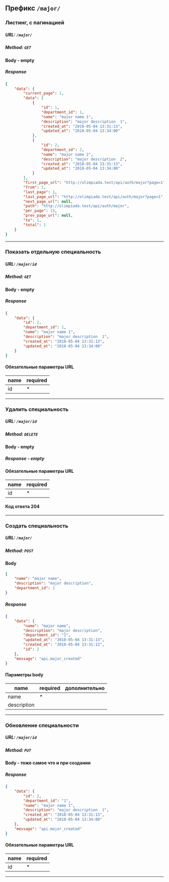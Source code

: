 
## Префикс `/major/`

### Листинг, с пагинацией

##### URL: `/major/`
##### Method: `GET`

#### Body - empty

##### Response
```json
{
    "data": {
        "current_page": 1,
        "data": [
            {
                "id": 1,
                "department_id": 1,
                "name": "major name 1",
                "description": "major description  1",
                "created_at": "2018-05-04 13:31:13",
                "updated_at": "2018-05-04 13:34:00"
            },
            {
                "id": 2,
                "department_id": 2,
                "name": "major name 2",
                "description": "major description  2",
                "created_at": "2018-05-04 13:31:13",
                "updated_at": "2018-05-04 13:34:00"
            }
        ],
        "first_page_url": "http://olimpiada.test/api/auth/major?page=1",
        "from": 1,
        "last_page": 1,
        "last_page_url": "http://olimpiada.test/api/auth/major?page=1",
        "next_page_url": null,
        "path": "http://olimpiada.test/api/auth/major",
        "per_page": 15,
        "prev_page_url": null,
        "to": 1,
        "total": 1
    }
}
```

---


### Показать отдельную специальность

##### URL: `/major/id`
##### Method: `GET`

#### Body - empty

##### Response
```json
{
    "data": {
        "id": 2,
        "department_id": 1,
        "name": "major name 1",
        "description": "major description  1",
        "created_at": "2018-05-04 13:31:13",
        "updated_at": "2018-05-04 13:34:00"
    }
}
```
#### Обязательные параметры URL
| name | required 
|---|---|
| id  | * 


---

### Удалить специальность

##### URL: `/major/id`
##### Method: `DELETE`

#### Body - empty

##### Response - empty

#### Обязательные параметры URL
| name | required 
|---|---|
| id  | * 

#### Код ответа 204

___

### Создать специальность

##### URL: `/major/`
##### Method: `POST`

#### Body
```json
{
	"name": "major name",
	"description": "major description",
	"department_id": 1
}
```

##### Response
```json
{
    "data": {
        "name": "major name",
        "description": "major description",
        "department_id": "1",
        "updated_at": "2018-05-04 13:31:13",
        "created_at": "2018-05-04 13:31:13",
        "id": 2
    },
    "message": "api.major_created"
}
```
#### Параметры body
| name | required | дополнительно
|---|---|---|
| name  | *  | |
| description  |  | |




---

### Обновление специальности

##### URL: `/major/id`
##### Method: `PUT`

#### Body - тоже самое что и при создании

##### Response
```json
{
    "data": {
        "id": 2,
        "department_id": "1",
        "name": "major name 1",
        "description": "major description  1",
        "created_at": "2018-05-04 13:31:13",
        "updated_at": "2018-05-04 13:34:00"
    },
    "message": "api.major_created"
}
```
#### Обязательные параметры URL
| name | required 
|---|---|
| id  | * 


---
